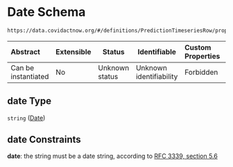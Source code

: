 # Date Schema

```txt
https://data.covidactnow.org/#/definitions/PredictionTimeseriesRow/properties/date
```




| Abstract            | Extensible | Status         | Identifiable            | Custom Properties | Additional Properties | Access Restrictions | Defined In                                                   |
| :------------------ | ---------- | -------------- | ----------------------- | :---------------- | --------------------- | ------------------- | ------------------------------------------------------------ |
| Can be instantiated | No         | Unknown status | Unknown identifiability | Forbidden         | Allowed               | none                | [schemas.json\*](../out/schemas.json "open original schema") |

## date Type

`string` ([Date](schemas-definitions-predictiontimeseriesrow-properties-date.md))

## date Constraints

**date**: the string must be a date string, according to [RFC 3339, section 5.6](https://tools.ietf.org/html/rfc3339 "check the specification")
